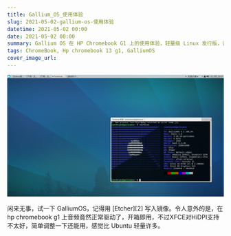 ```yaml
---
title: Gallium_OS_使用体验
slug: 2021-05-02-gallium-os-使用体验
datetime: 2021-05-02 00:00
date: 2021-05-02 00:00
summary: Gallium OS 在 HP Chromebook G1 上的使用体验，轻量级 Linux 发行版，音频驱动完美，XFCE 桌面环境简洁高效。
tags: ChromeBook, Hp chromebook 13 g1, GalliumOS
cover_image_url: 
---
```

![截图_2021-05-02_20-07-56.png][1]
<!--more-->闲来无事，试一下 GalliumOS，记得用 [Etcher][2] 写入镜像。令人意外的是，在 hp chromebook g1 上音频竟然正常驱动了，开箱即用，不过XFCE对HiDPI支持不太好，简单调整一下还能用，感觉比 Ubuntu 轻量许多。
  [1]: ../assets/2021/05/974014291.png
  [2]: https://www.balena.io/etcher/